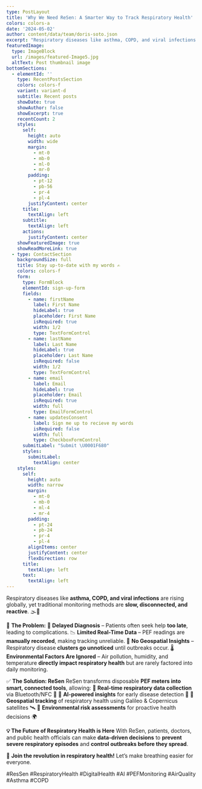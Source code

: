 ```yaml
---
type: PostLayout
title: 'Why We Need ReSen: A Smarter Way to Track Respiratory Health'
colors: colors-a
date: '2024-05-02'
author: content/data/team/doris-soto.json
excerpt: "Respiratory diseases like asthma, COPD, and viral infections are rising globally, yet traditional monitoring methods are slow, disconnected, and reactive. \U0001F32B️\U0001F4A8"
featuredImage:
  type: ImageBlock
  url: /images/featured-Image5.jpg
  altText: Post thumbnail image
bottomSections:
  - elementId: ''
    type: RecentPostsSection
    colors: colors-f
    variant: variant-d
    subtitle: Recent posts
    showDate: true
    showAuthor: false
    showExcerpt: true
    recentCount: 2
    styles:
      self:
        height: auto
        width: wide
        margin:
          - mt-0
          - mb-0
          - ml-0
          - mr-0
        padding:
          - pt-12
          - pb-56
          - pr-4
          - pl-4
        justifyContent: center
      title:
        textAlign: left
      subtitle:
        textAlign: left
      actions:
        justifyContent: center
    showFeaturedImage: true
    showReadMoreLink: true
  - type: ContactSection
    backgroundSize: full
    title: Stay up-to-date with my words ✍️
    colors: colors-f
    form:
      type: FormBlock
      elementId: sign-up-form
      fields:
        - name: firstName
          label: First Name
          hideLabel: true
          placeholder: First Name
          isRequired: true
          width: 1/2
          type: TextFormControl
        - name: lastName
          label: Last Name
          hideLabel: true
          placeholder: Last Name
          isRequired: false
          width: 1/2
          type: TextFormControl
        - name: email
          label: Email
          hideLabel: true
          placeholder: Email
          isRequired: true
          width: full
          type: EmailFormControl
        - name: updatesConsent
          label: Sign me up to recieve my words
          isRequired: false
          width: full
          type: CheckboxFormControl
      submitLabel: "Submit \U0001F680"
      styles:
        submitLabel:
          textAlign: center
    styles:
      self:
        height: auto
        width: narrow
        margin:
          - mt-0
          - mb-0
          - ml-4
          - mr-4
        padding:
          - pt-24
          - pb-24
          - pr-4
          - pl-4
        alignItems: center
        justifyContent: center
        flexDirection: row
      title:
        textAlign: left
      text:
        textAlign: left
---
```

Respiratory diseases like **asthma, COPD, and viral infections** are rising globally, yet traditional monitoring methods are **slow, disconnected, and reactive**. 🌫️💨

🛑 **The Problem:**
🚨 **Delayed Diagnosis** – Patients often seek help **too late**, leading to complications.
📉 **Limited Real-Time Data** – PEF readings are **manually recorded**, making tracking unreliable.
📍 **No Geospatial Insights** – Respiratory disease **clusters go unnoticed** until outbreaks occur.
🌡️ **Environmental Factors Are Ignored** – Air pollution, humidity, and temperature **directly impact respiratory health** but are rarely factored into daily monitoring.

✅ **The Solution: ReSen**
ReSen transforms disposable **PEF meters into smart, connected tools**, allowing:
🔹 **Real-time respiratory data collection** via Bluetooth/NFC 📲
🔹 **AI-powered insights** for early disease detection 🤖
🔹 **Geospatial tracking** of respiratory health using Galileo & Copernicus satellites 🛰️
🔹 **Environmental risk assessments** for proactive health decisions 🌍

**💡 The Future of Respiratory Health is Here**
With ReSen, patients, doctors, and public health officials can make **data-driven decisions** to **prevent severe respiratory episodes** and **control outbreaks before they spread**.

🚀 **Join the revolution in respiratory health!** Let’s make breathing easier for everyone.

\#ResSen #RespiratoryHealth #DigitalHealth #AI #PEFMonitoring #AirQuality #Asthma #COPD
